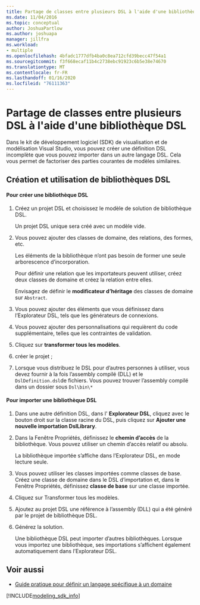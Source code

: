 ```yaml
---
title: Partage de classes entre plusieurs DSL à l'aide d'une bibliothèque DSL
ms.date: 11/04/2016
ms.topic: conceptual
author: JoshuaPartlow
ms.author: joshuapa
manager: jillfra
ms.workload:
- multiple
ms.openlocfilehash: 4bfadc1777dfb4ba0c8ea712cfd39becc47f54a1
ms.sourcegitcommit: f3f668ecaf11b4c2738ebc91923c6b5e38e74670
ms.translationtype: MT
ms.contentlocale: fr-FR
ms.lasthandoff: 01/16/2020
ms.locfileid: "76111363"
---
```

# <a name="sharing-classes-between-dsls-by-using-a-dsl-library"></a>Partage de classes entre plusieurs DSL à l'aide d'une bibliothèque DSL
Dans le kit de développement logiciel (SDK) de visualisation et de modélisation Visual Studio, vous pouvez créer une définition DSL incomplète que vous pouvez importer dans un autre langage DSL. Cela vous permet de factoriser des parties courantes de modèles similaires.

## <a name="creating-and-using-dsl-libraries"></a>Création et utilisation de bibliothèques DSL

#### <a name="to-create-a-dsl-library"></a>Pour créer une bibliothèque DSL

1. Créez un projet DSL et choisissez le modèle de solution de bibliothèque DSL.

     Un projet DSL unique sera créé avec un modèle vide.

2. Vous pouvez ajouter des classes de domaine, des relations, des formes, etc.

     Les éléments de la bibliothèque n’ont pas besoin de former une seule arborescence d’incorporation.

     Pour définir une relation que les importateurs peuvent utiliser, créez deux classes de domaine et créez la relation entre elles.

     Envisagez de définir le **modificateur d’héritage** des classes de domaine sur `Abstract`.

3. Vous pouvez ajouter des éléments que vous définissez dans l’Explorateur DSL, tels que les générateurs de connexions.

4. Vous pouvez ajouter des personnalisations qui requièrent du code supplémentaire, telles que les contraintes de validation.

5. Cliquez sur **transformer tous les modèles**.

6. créer le projet ;

7. Lorsque vous distribuez le DSL pour d’autres personnes à utiliser, vous devez fournir à la fois l’assembly compilé (DLL) et le `DslDefinition.dsl`de fichiers. Vous pouvez trouver l’assembly compilé dans un dossier sous `Dsl\bin\*`

#### <a name="to-import-a-dsl-library"></a>Pour importer une bibliothèque DSL

1. Dans une autre définition DSL, dans l' **Explorateur DSL**, cliquez avec le bouton droit sur la classe racine du DSL, puis cliquez sur **Ajouter une nouvelle importation DslLibrary**.

2. Dans la Fenêtre Propriétés, définissez le **chemin d’accès** de la bibliothèque. Vous pouvez utiliser un chemin d’accès relatif ou absolu.

    La bibliothèque importée s’affiche dans l’Explorateur DSL, en mode lecture seule.

3. Vous pouvez utiliser les classes importées comme classes de base. Créez une classe de domaine dans le DSL d’importation et, dans le Fenêtre Propriétés, définissez **classe de base** sur une classe importée.

4. Cliquez sur Transformer tous les modèles.

5. Ajoutez au projet DSL une référence à l’assembly (DLL) qui a été généré par le projet de bibliothèque DSL.

6. Générez la solution.

   Une bibliothèque DSL peut importer d’autres bibliothèques. Lorsque vous importez une bibliothèque, ses importations s’affichent également automatiquement dans l’Explorateur DSL.

## <a name="see-also"></a>Voir aussi

- [Guide pratique pour définir un langage spécifique à un domaine](../modeling/how-to-define-a-domain-specific-language.md)

[!INCLUDE[modeling_sdk_info](includes/modeling_sdk_info.md)]
